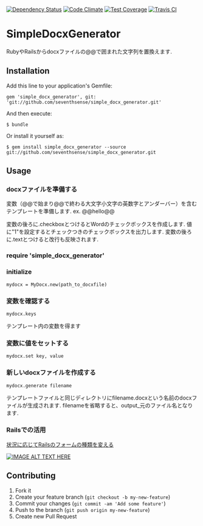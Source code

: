 [![Dependency Status](https://gemnasium.com/badges/github.com/seventhsense/simple_docx_generator.svg)](https://gemnasium.com/github.com/seventhsense/simple_docx_generator)
[![Code Climate](https://codeclimate.com/github/seventhsense/simple_docx_generator/badges/gpa.svg)](https://codeclimate.com/github/seventhsense/simple_docx_generator)
[![Test Coverage](https://codeclimate.com/github/seventhsense/simple_docx_generator/badges/coverage.svg)](https://codeclimate.com/github/seventhsense/simple_docx_generator/coverage)
[![Travis CI](https://travis-ci.org/seventhsense/simple_docx_generator.svg?branch=master)](https://travis-ci.org/seventhsense/simple_docx_generator)


# SimpleDocxGenerator

RubyやRailsからdocxファイルの@@で囲まれた文字列を置換えます.

## Installation

Add this line to your application's Gemfile:

    gem 'simple_docx_generator', git: 'git://github.com/seventhsense/simple_docx_generator.git'

And then execute:

    $ bundle

Or install it yourself as:

    $ gem install simple_docx_generator --source git://github.com/seventhsense/simple_docx_generator.git

## Usage

### docxファイルを準備する

変数（@@で始まり@@で終わる大文字小文字の英数字とアンダーバー）を含むテンプレートを準備します.
ex. @@hello@@

変数の後ろに.checkboxとつけるとWordのチェックボックスを作成します.
値に"1"を設定するとチェックつきのチェックボックスを出力します.
変数の後ろに.textとつけると改行も反映されます.

### require 'simple_docx_generator'


### initialize
    
    mydocx = MyDocx.new(path_to_docxfile)

### 変数を確認する
    
    mydocx.keys
    
テンプレート内の変数を得ます

### 変数に値をセットする
    
    mydocx.set key, value

### 新しいdocxファイルを作成する

    mydocx.generate filename

テンプレートファイルと同じディレクトリにfilename.docxという名前のdocxファイルが生成されます.
filenameを省略すると、output_元のファイル名となります.

### Railsでの活用

 [状況に応じてRailsのフォームの種類を変える](http://blog.scimpr.com/2012/11/09/%e7%8a%b6%e6%b3%81%e3%81%ab%e5%bf%9c%e3%81%98%e3%81%a6rails%e3%81%ae%e3%83%95%e3%82%a9%e3%83%bc%e3%83%a0%e3%81%ae%e7%a8%ae%e9%a1%9e%e3%82%92%e5%a4%89%e3%81%88%e3%82%8b/)

[![IMAGE ALT TEXT HERE](https://img.youtube.com/vi/ztu2OP_p4ec/0.jpg)](https://www.youtube.com/watch?v=ztu2OP_p4ec)

## Contributing

1. Fork it
2. Create your feature branch (`git checkout -b my-new-feature`)
3. Commit your changes (`git commit -am 'Add some feature'`)
4. Push to the branch (`git push origin my-new-feature`)
5. Create new Pull Request
